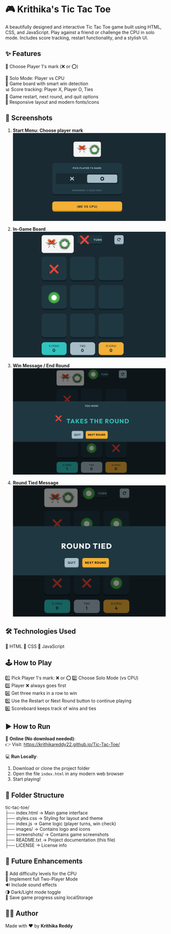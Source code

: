 🎮 Krithika's Tic Tac Toe
=========================

A beautifully designed and interactive Tic Tac Toe game built using HTML, CSS, and JavaScript. Play against a friend or challenge the CPU in solo mode. Includes score tracking, restart functionality, and a stylish UI.

✨ Features
-----------

🎯 Choose Player 1's mark (❌ or ⭕)

🧠 Solo Mode: Player vs CPU  
🎯 Game board with smart win detection  
📊 Score tracking: Player X, Player O, Ties  
🔁 Game restart, next round, and quit options  
📱 Responsive layout and modern fonts/icons

## 📸 Screenshots

1. **Start Menu: Choose player mark**  
   ![Start Menu](Screenshots/start-screen.png)

2. **In-Game Board**  
   ![Game Board](Screenshots/game-board.png)

3. **Win Message / End Round**  
   ![Win Message](Screenshots/game-win.png)

4. **Round Tied Message**  
   ![Tied Message](Screenshots/gmae-tied.png)

🛠️ Technologies Used
---------------------

🔹 HTML
🔹 CSS
🔹 JavaScript

🕹️ How to Play
---------------

1️⃣ Pick Player 1's mark: ❌ or ⭕
2️⃣ Choose Solo Mode (vs CPU)  
3️⃣ Player ❌ always goes first  
4️⃣ Get three marks in a row to win  
5️⃣ Use the Restart or Next Round button to continue playing  
6️⃣ Scoreboard keeps track of wins and ties

▶️ How to Run
--------------

🔗 **Online (No download needed)**:  
👉 Visit: https://krithikareddy22.github.io/Tic-Tac-Toe/

💻 **Run Locally**:  
1. Download or clone the project folder  
2. Open the file `index.html` in any modern web browser  
3. Start playing!

📁 Folder Structure
-------------------

tic-tac-toe/  
├── index.html           → Main game interface  
├── styles.css           → Styling for layout and theme  
├── index.js             → Game logic (player turns, win check)  
├── images/              → Contains logo and icons  
├── screenshots/         → Contains game screenshots  
├── README.txt           → Project documentation (this file)  
├── LICENSE              → License info  

🚀 Future Enhancements
-----------------------

🧩 Add difficulty levels for the CPU  
👥 Implement full Two-Player Mode  
🔊 Include sound effects  
🌗 Dark/Light mode toggle  
💾 Save game progress using localStorage

👩‍💻 Author
------------

Made with ❤️ by **Krithika Reddy**
